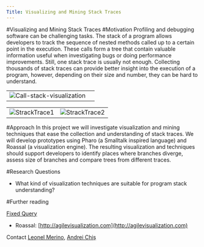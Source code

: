 ```yaml
---
Title: Visualizing and Mining Stack Traces
---
```

#Visualizing and Mining Stack Traces
#Motivation
Profiling and debugging software can be challenging tasks. The stack of a program allows developers to track the sequence of nested methods called up to a certain point in the execution. These calls form a tree that contain valuable information useful when investigating bugs or doing performance improvements. Still, one stack trace is usually not enough. Collecting thousands of stack traces can provide better insight into the execution of a program, however, depending on their size and number, they can be hard to understand.


| | |
|---|---|
|![Call-stack-visualization](%assets_url%/files/98/ie3s3z83lxoq4ooqv5jqz7qbujtwol/call-stack.png)|


| | |
|---|---|
|![StrackTrace1](%assets_url%/files/d7/lnpg5ac30krrpt1eotgh7k69hb32es/StackTrace1.png)|![StrackTrace2](%assets_url%/files/8f/i7g08l1oyvnpkl5r7pp80sw821rlo7/StackTrace2.png)
 
#Approach
In this project we will investigate visualization and mining techniques that ease the collection and understanding of stack traces. We will develop prototypes using Pharo (a Smalltalk inspired language) and Roassal (a visualization engine). The resulting visualization and techniques should support developers to identify places where branches diverge, assess size of branches and compare trees from different traces.  

#Research Questions

- What kind of visualization techniques are suitable for program stack understanding?

#Further reading

[Fixed Query](%assets_url%/scgbib/?query=*&filter=Year)

- Roassal: [http://agilevisualization.com](http://agilevisualization.com)

Contact
[Leonel Merino](%base_url%/staff/merino), [Andrei Chiş](%base_url%/staff/andreichis)
